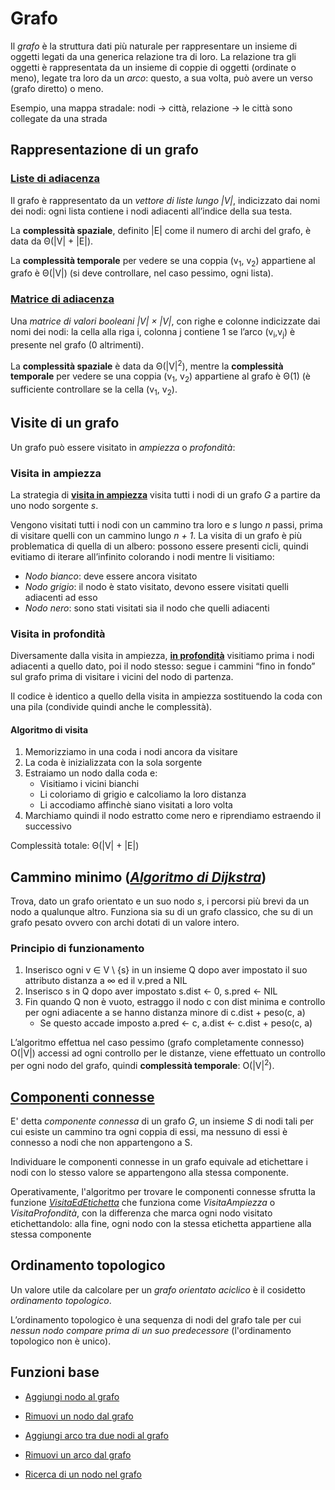 # Grafo

Il *grafo* è la struttura dati più naturale per rappresentare un insieme di oggetti legati da una generica relazione tra di loro.
La relazione tra gli oggetti è rappresentata da un insieme di coppie di oggetti (ordinate o meno), legate tra loro da un *arco*: questo, a sua volta, può avere un verso (grafo diretto) o meno.

Esempio, una mappa stradale: nodi → città, relazione → le città sono collegate da una strada

## Rappresentazione di un grafo

### [Liste di adiacenza](/src/main/java/model/struct/Grafo/GrafoList.java)

Il grafo è rappresentato da un *vettore di liste lungo |V|*, indicizzato dai nomi dei nodi: ogni lista contiene i nodi adiacenti all’indice della sua testa.

La **complessità spaziale**, definito |E| come il numero di archi del grafo, è data da Θ(|V| + |E|).

La **complessità temporale** per vedere se una coppia (v<sub>1</sub>, v<sub>2</sub>) appartiene al grafo è Θ(|V|) (si deve controllare, nel caso pessimo, ogni lista).

### [Matrice di adiacenza](/src/main/java/model/struct/Grafo/GrafoMatrix.java)

Una *matrice di valori booleani |V| × |V|*, con righe e colonne indicizzate dai nomi dei nodi: la cella alla riga i, colonna j contiene 1 se l’arco (v<sub>i</sub>,v<sub>j</sub>) è presente nel grafo (0 altrimenti).

La **complessità spaziale** è data da Θ(|V|<sup>2</sup>), mentre la **complessità temporale** per vedere se una coppia (v<sub>1</sub>, v<sub>2</sub>) appartiene al grafo è Θ(1) (è sufficiente controllare se la cella (v<sub>1</sub>, v<sub>2</sub>).

## Visite di un grafo

Un grafo può essere visitato in *ampiezza* o *profondità*:

### Visita in ampiezza

La strategia di **[visita in ampiezza](https://github.com/FrancescoCalasso/Algorithms-and-Data-Structures-in-Java/blob/ea92f7e81c8009ff0483131e6b91c0081f3200e1/src/main/java/model/struct/Grafo/GrafoList.java#L130)** visita tutti i nodi di un grafo *G* a partire da uno nodo sorgente *s*.

Vengono visitati tutti i nodi con un cammino tra loro e *s* lungo *n* passi, prima di visitare quelli con un cammino lungo *n + 1*.
La visita di un grafo è più problematica di quella di un albero: possono essere presenti cicli, quindi evitiamo di iterare all’infinito colorando i nodi mentre li visitiamo:
* *Nodo bianco*: deve essere ancora visitato
* *Nodo grigio*: il nodo è stato visitato, devono essere visitati quelli adiacenti ad esso
* *Nodo nero*: sono stati visitati sia il nodo che quelli adiacenti

### Visita in profondità

Diversamente dalla visita in ampiezza, **[in profondità](https://github.com/FrancescoCalasso/Algorithms-and-Data-Structures-in-Java/blob/ea92f7e81c8009ff0483131e6b91c0081f3200e1/src/main/java/model/struct/Grafo/GrafoList.java#L174)** visitiamo prima i nodi adiacenti a quello dato, poi il nodo stesso: segue i cammini “fino in fondo” sul grafo prima di visitare i vicini del nodo di partenza.

Il codice è identico a quello della visita in ampiezza sostituendo la coda con una pila (condivide quindi anche le complessità).

#### Algoritmo di visita 

1. Memorizziamo in una coda i nodi ancora da visitare
2. La coda è inizializzata con la sola sorgente
3. Estraiamo un nodo dalla coda e:
   * Visitiamo i vicini bianchi
   * Li coloriamo di grigio e calcoliamo la loro distanza 
   * Li accodiamo affinchè siano visitati a loro volta
4. Marchiamo quindi il nodo estratto come nero e riprendiamo estraendo il successivo

Complessità totale: Θ(|V| + |E|)

## Cammino minimo (*[Algoritmo di Dijkstra](https://github.com/FrancescoCalasso/Algorithms-and-Data-Structures-in-Java/blob/ea92f7e81c8009ff0483131e6b91c0081f3200e1/src/main/java/model/struct/Grafo/GrafoList.java#L228)*)

Trova, dato un grafo orientato e un suo nodo *s*, i percorsi più brevi da un nodo a qualunque altro.
Funziona sia su di un grafo classico, che su di un grafo pesato ovvero con archi dotati di un valore intero.

### Principio di funzionamento
1. Inserisco ogni v ∈ V \ {s} in un insieme Q dopo aver impostato il suo attributo distanza a ∞ ed il v.pred a NIL 
2. Inserisco s in Q dopo aver impostato s.dist ← 0, s.pred ← NIL
3. Fin quando Q non è vuoto, estraggo il nodo c con dist minima e controllo per ogni adiacente a se hanno distanza minore di c.dist + peso(c, a)
   * Se questo accade imposto a.pred ← c, a.dist ← c.dist + peso(c, a)
   
L’algoritmo effettua nel caso pessimo (grafo completamente connesso) O(|V|) accessi ad ogni controllo per le distanze, viene effettuato un controllo per ogni nodo del grafo, quindi **complessità temporale**: O(|V|<sup>2</sup>).

## [Componenti connesse](https://github.com/FrancescoCalasso/Algoritmi-e-strutture-dati-in-Java/blob/4b42fc2b9b586853b6f2660c46477c26e0c248cf/src/main/java/model/struct/Grafo/GrafoList.java#L270)

E' detta *componente connessa* di un grafo *G*, un insieme *S* di nodi tali per cui esiste un cammino tra ogni coppia di essi, ma nessuno di essi è connesso a nodi che non appartengono a S.

Individuare le componenti connesse in un grafo equivale ad etichettare i nodi con lo stesso valore se appartengono alla stessa componente.

Operativamente, l'algoritmo per trovare le componenti connesse sfrutta la funzione *[VisitaEdEtichetta](https://github.com/FrancescoCalasso/Algoritmi-e-strutture-dati-in-Java/blob/4b42fc2b9b586853b6f2660c46477c26e0c248cf/src/main/java/model/struct/Grafo/GrafoList.java#L293)* che funziona come *VisitaAmpiezza* o *VisitaProfondità*, con la differenza che marca ogni nodo visitato etichettandolo: alla fine, ogni nodo con la stessa etichetta appartiene alla stessa componente

## Ordinamento topologico

Un valore utile da calcolare per un *grafo orientato aciclico* è il cosidetto *ordinamento topologico*.

L’ordinamento topologico è una sequenza di nodi del grafo tale per cui *nessun nodo compare prima di un suo predecessore* (l'ordinamento topologico non è unico).

## Funzioni base

* [Aggiungi nodo al grafo](https://github.com/FrancescoCalasso/Algorithms-and-Data-Structures-in-Java/blob/ea92f7e81c8009ff0483131e6b91c0081f3200e1/src/main/java/model/struct/Grafo/GrafoList.java#L42)

* [Rimuovi un nodo dal grafo](https://github.com/FrancescoCalasso/Algorithms-and-Data-Structures-in-Java/blob/ea92f7e81c8009ff0483131e6b91c0081f3200e1/src/main/java/model/struct/Grafo/GrafoList.java#L56)

* [Aggiungi arco tra due nodi al grafo](https://github.com/FrancescoCalasso/Algorithms-and-Data-Structures-in-Java/blob/ea92f7e81c8009ff0483131e6b91c0081f3200e1/src/main/java/model/struct/Grafo/GrafoList.java#L805)

* [Rimuovi un arco dal grafo](https://github.com/FrancescoCalasso/Algorithms-and-Data-Structures-in-Java/blob/ea92f7e81c8009ff0483131e6b91c0081f3200e1/src/main/java/model/struct/Grafo/GrafoList.java#L111)

* [Ricerca di un nodo nel grafo](https://github.com/FrancescoCalasso/Algorithms-and-Data-Structures-in-Java/blob/ea92f7e81c8009ff0483131e6b91c0081f3200e1/src/main/java/model/struct/Grafo/GrafoList.java#L22)
